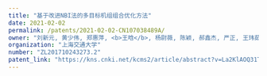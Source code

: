 ```yaml
---
title: "基于改进NBI法的多目标机组组合优化方法"
date: 2021-02-02
permalink: /patents/2021-02-02-CN107038489A/
owner: "刘新元, 黄少伟, 郑惠萍, <b>王晗</b>, 杨尉薇, 陈颖, 郝鑫杰, 严正, 王玮茹, 郝捷"
organization: "上海交通大学"
number: "ZL201710243273.2"
patent_link: "https://kns.cnki.net/kcms2/article/abstract?v=La2KlAOQ31TaLz3ml89BaG3YxP0j_1ufMpqSARrWp91x8UwncEsaWMkoXkxF8CTDxaQhqRY2gQtrS1ntIFzgd8_WOH9bJcqNez13x8kXtI6Ept_nXm09CWRffdSs6YG6cvw7o0c7xW8=&uniplatform=NZKPT&language=CHS"
---
```

